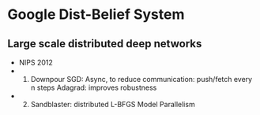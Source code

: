 # Google Dist-Belief System

## Large scale distributed deep networks
- NIPS 2012
- 1. Downpour SGD: Async,
   to reduce communication: push/fetch every n steps
   Adagrad: improves robustness
- 2. Sandblaster: distributed L-BFGS
 Model Parallelism
